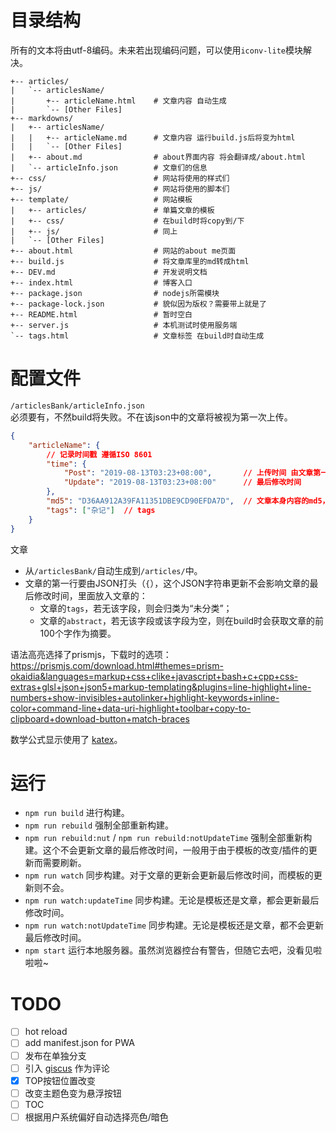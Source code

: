 
# 目录结构

所有的文本将由utf-8编码。未来若出现编码问题，可以使用`iconv-lite`模块解决。

```text
+-- articles/
|   `-- articlesName/
|       +-- articleName.html    # 文章内容 自动生成
|       `-- [Other Files]
+-- markdowns/
|   +-- articlesName/
|   |   +-- articleName.md      # 文章内容 运行build.js后将变为html
|   |   `-- [Other Files]
|   +-- about.md                # about界面内容 将会翻译成/about.html
|   `-- articleInfo.json        # 文章们的信息
+-- css/                        # 网站将使用的样式们
+-- js/                         # 网站将使用的脚本们
+-- template/                   # 网站模板
|   +-- articles/               # 单篇文章的模板
|   +-- css/                    # 在build时将copy到/下
|   +-- js/                     # 同上
|   `-- [Other Files]
+-- about.html                  # 网站的about me页面
+-- build.js                    # 将文章库里的md转成html
+-- DEV.md                      # 开发说明文档
+-- index.html                  # 博客入口
+-- package.json                # nodejs所需模块
+-- package-lock.json           # 貌似因为版权？需要带上就是了
+-- README.html                 # 暂时空白
+-- server.js                   # 本机测试时使用服务端
`-- tags.html                   # 文章标签 在build时自动生成
```

# 配置文件

`/articlesBank/articleInfo.json`  
必须要有，不然build将失败。不在该json中的文章将被视为第一次上传。

```JSON
{
    "articleName": {
        // 记录时间戳 遵循ISO 8601
        "time": {
            "Post": "2019-08-13T03:23+08:00",       // 上传时间 由文章第一次build时生成
            "Update": "2019-08-13T03:23+08:00"      // 最后修改时间
        },
        "md5": "D36AA912A39FA11351DBE9CD90EFDA7D",  // 文章本身内容的md5，用来自动更新最后修改时间的
        "tags": ["杂记"]  // tags
    }
}
```

文章

* 从`/articlesBank/`自动生成到`/articles/`中。
* 文章的第一行要由JSON打头（`{`），这个JSON字符串更新不会影响文章的最后修改时间，里面放入文章的：
  * 文章的`tags`，若无该字段，则会归类为“未分类”；
  * 文章的`abstract`，若无该字段或该字段为空，则在build时会获取文章的前100个字作为摘要。

语法高亮选择了prismjs，下载时的选项：  
<https://prismjs.com/download.html#themes=prism-okaidia&languages=markup+css+clike+javascript+bash+c+cpp+css-extras+glsl+json+json5+markup-templating&plugins=line-highlight+line-numbers+show-invisibles+autolinker+highlight-keywords+inline-color+command-line+data-uri-highlight+toolbar+copy-to-clipboard+download-button+match-braces>

数学公式显示使用了 [katex](https://katex.org/)。

# 运行

* `npm run build` 进行构建。
* `npm run rebuild` 强制全部重新构建。
* `npm run rebuild:nut` / `npm run rebuild:notUpdateTime` 强制全部重新构建。这个不会更新文章的最后修改时间，一般用于由于模板的改变/插件的更新而需要刷新。
* `npm run watch` 同步构建。对于文章的更新会更新最后修改时间，而模板的更新则不会。
* `npm run watch:updateTime` 同步构建。无论是模板还是文章，都会更新最后修改时间。
* `npm run watch:notUpdateTime` 同步构建。无论是模板还是文章，都不会更新最后修改时间。
* `npm start` 运行本地服务器。虽然浏览器控台有警告，但随它去吧，没看见啦啦啦~

# TODO

* [ ] hot reload
* [ ] add manifest.json for PWA
* [ ] 发布在单独分支
* [ ] 引入 [giscus](https://github.com/giscus/giscus) 作为评论
* [x] TOP按钮位置改变
* [ ] 改变主题色变为悬浮按钮
* [ ] TOC
* [ ] 根据用户系统偏好自动选择亮色/暗色
